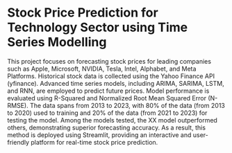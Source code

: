 # Stock Price Prediction for Technology Sector using Time Series Modelling

This project focuses on forecasting stock prices for leading companies such as Apple, Microsoft, NVIDIA, Tesla, Intel, Alphabet, and Meta Platforms. Historical stock data is collected using the Yahoo Finance API (yfinance). Advanced time series models, including ARIMA, SARIMA, LSTM, and RNN, are employed to predict future prices. Model performance is evaluated using R-Squared and Normalized Root Mean Squared Error (N-RMSE). The data spans from 2013 to 2023, with 80% of the data (from 2013 to 2020) used to training and 20% of the data (from 2021 to 2023) for testing the model. Among the models tested, the XX model outperformed others, demonstrating superior forecasting accuracy. As a result, this method is deployed using Streamlit, providing an interactive and user-friendly platform for real-time stock price prediction.
